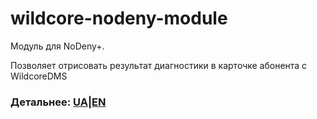 # wildcore-nodeny-module
Модуль для NoDeny+. 

Позволяет отрисовать результат диагностики в карточке абонента с WildcoreDMS 

### Детальнее: [UA](https://wiki.wildcore.tools/uk/components/nodeny_plus/)|[EN](https://wiki.wildcore.tools/en/components/nodeny_plus/) 
